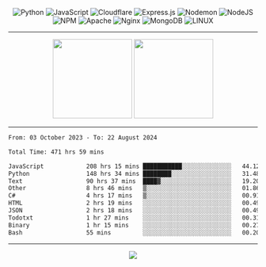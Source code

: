<div align="center">
  
![Python](https://img.shields.io/badge/python-3670A0?style=for-the-badge&logo=python&logoColor=ffdd54) ![JavaScript](https://img.shields.io/badge/javascript-%23323330.svg?style=for-the-badge&logo=javascript&logoColor=%23F7DF1E) ![Cloudflare](https://img.shields.io/badge/Cloudflare-F38020?style=for-the-badge&logo=Cloudflare&logoColor=white) ![Express.js](https://img.shields.io/badge/express.js-%23404d59.svg?style=for-the-badge&logo=express&logoColor=%2361DAFB) ![Nodemon](https://img.shields.io/badge/NODEMON-%23323330.svg?style=for-the-badge&logo=nodemon&logoColor=%BBDEAD) ![NodeJS](https://img.shields.io/badge/node.js-6DA55F?style=for-the-badge&logo=node.js&logoColor=white) ![NPM](https://img.shields.io/badge/NPM-%23CB3837.svg?style=for-the-badge&logo=npm&logoColor=white) ![Apache](https://img.shields.io/badge/apache-%23D42029.svg?style=for-the-badge&logo=apache&logoColor=white) ![Nginx](https://img.shields.io/badge/nginx-%23009639.svg?style=for-the-badge&logo=nginx&logoColor=white) ![MongoDB](https://img.shields.io/badge/MongoDB-%234ea94b.svg?style=for-the-badge&logo=mongodb&logoColor=white) ![LINUX](https://img.shields.io/badge/Linux-FCC624?style=for-the-badge&logo=linux&logoColor=black)

---


<img src="https://github-readme-streak-stats.herokuapp.com/?user=anotherrandomonline&theme=react" height="160"/>
  
<img src="https://github-readme-stats.vercel.app/api?username=anotherrandomonline&show_icons=true&include_all_commits=true&theme=react" height="160"/>
</div>

---

<!--START_SECTION:waka-->

```txt
From: 03 October 2023 - To: 22 August 2024

Total Time: 471 hrs 59 mins

JavaScript            208 hrs 15 mins ███████████░░░░░░░░░░░░░░   44.12 %
Python                148 hrs 34 mins ████████░░░░░░░░░░░░░░░░░   31.48 %
Text                  90 hrs 37 mins  ████▓░░░░░░░░░░░░░░░░░░░░   19.20 %
Other                 8 hrs 46 mins   ▒░░░░░░░░░░░░░░░░░░░░░░░░   01.86 %
C#                    4 hrs 17 mins   ▒░░░░░░░░░░░░░░░░░░░░░░░░   00.91 %
HTML                  2 hrs 19 mins   ░░░░░░░░░░░░░░░░░░░░░░░░░   00.49 %
JSON                  2 hrs 18 mins   ░░░░░░░░░░░░░░░░░░░░░░░░░   00.49 %
Todotxt               1 hr 27 mins    ░░░░░░░░░░░░░░░░░░░░░░░░░   00.31 %
Binary                1 hr 15 mins    ░░░░░░░░░░░░░░░░░░░░░░░░░   00.27 %
Bash                  55 mins         ░░░░░░░░░░░░░░░░░░░░░░░░░   00.20 %
```

<!--END_SECTION:waka-->

---

<div align="center">
  
![](https://github-profile-trophy.vercel.app/?username=anotherrandomonline&theme=darkhub&no-frame=true&no-bg=true&margin-w=4)

</div>
